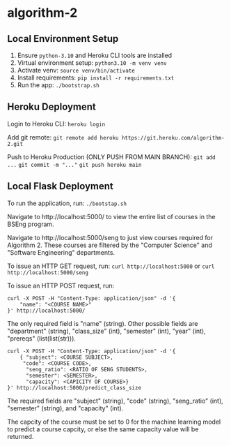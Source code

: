 # algorithm-2

## Local Environment Setup
1. Ensure `python-3.10` and Heroku CLI tools are installed
2. Virtual environment setup: `python3.10 -m venv venv`
3. Activate venv: `source venv/bin/activate`
4. Install requirements: `pip install -r requirements.txt`
5. Run the app: `./bootstrap.sh`
## Heroku Deployment
Login to Heroku CLI:
`heroku login`

Add git remote:
`git remote add heroku https://git.heroku.com/algorithm-2.git`

Push to Heroku Production (ONLY PUSH FROM MAIN BRANCH):
`git add ...`
`git commit -m "..."`
`git push heroku main`

## Local Flask Deployment
To run the application, run:
`./bootstap.sh`

Navigate to http://localhost:5000/ to view the entire list of courses in the BSEng program.

Navigate to http://localhost:5000/seng to just view courses required for Algorithm 2.
These courses are filtered by the "Computer Science" and "Software Engineering" departments.

To issue an HTTP GET request, run:
`curl http://localhost:5000`
or
`curl http://localhost:5000/seng`

To issue an HTTP POST request, run:
```
curl -X POST -H "Content-Type: application/json" -d '{
    "name": "<COURSE NAME>"
}' http://localhost:5000/
```

The only required field is "name" (string).
Other possible fields are "department" (string), "class_size" (int), "semester" (int), "year" (int), "prereqs" (list(list(str))).


```
curl -X POST -H "Content-Type: application/json" -d '{
    { "subject": <COURSE SUBJECT>,
     "code": <COURSE CODE>,
      "seng_ratio": <RATIO OF SENG STUDENTS>,
      "semester": <SEMESTER>,
      "capacity": <CAPICITY OF COURSE>}
}' http://localhost:5000/predict_class_size
```

 The required fields are "subject" (string), "code" (string), "seng_ratio" (int), "semester" (string), and "capacity" (int).

 The capcity of the course must be set to 0 for the machine learning model to predict a course capcity, or else the same
 capacity value will be returned.

